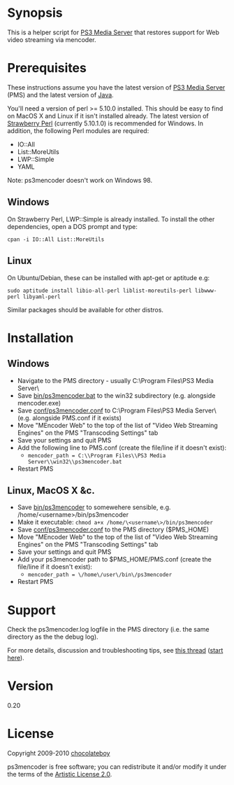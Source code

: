 # Synopsis

This is a helper script for [PS3 Media Server](http://code.google.com/p/ps3mediaserver/) that restores support for Web video streaming via mencoder.

# Prerequisites

These instructions assume you have the latest version of [PS3 Media Server](http://ps3mediaserver.org/forum/viewtopic.php?f=2&t=3217) (PMS) and the latest version of [Java](http://www.java.com/en/download/index.jsp).

You'll need a version of perl >= 5.10.0 installed. This should be easy to find on MacOS X and Linux if it isn't installed already. The latest version of [Strawberry Perl](http://strawberryperl.com/) (currently 5.10.1.0) is recommended for Windows. In addition, the following Perl modules are required:

* IO::All
* List::MoreUtils
* LWP::Simple
* YAML

Note: ps3mencoder doesn't work on Windows 98.

## Windows

On Strawberry Perl, LWP::Simple is already installed. To install the other dependencies, open a DOS prompt and type:

`cpan -i IO::All List::MoreUtils`

## Linux

On Ubuntu/Debian, these can be installed with apt-get or aptitude e.g:

`sudo aptitude install libio-all-perl liblist-moreutils-perl libwww-perl libyaml-perl`

Similar packages should be available for other distros.

# Installation

## Windows

* Navigate to the PMS directory - usually C:\Program Files\PS3 Media Server\
* Save [bin/ps3mencoder.bat](http://github.com/chocolateboy/ps3mencoder/raw/master/bin/ps3mencoder.bat)
  to the win32 subdirectory (e.g. alongside mencoder.exe)
* Save [conf/ps3mencoder.conf](http://github.com/chocolateboy/ps3mencoder/raw/master/conf/ps3mencoder.conf)
  to C:\Program Files\PS3 Media Server\ (e.g. alongside PMS.conf if it exists)
* Move "MEncoder Web" to the top of the list of "Video Web Streaming Engines" on the PMS "Transcoding Settings" tab
* Save your settings and quit PMS
* Add the following line to PMS.conf (create the file/line if it doesn't exist):
  * `mencoder_path = C:\\Program Files\\PS3 Media Server\\win32\\ps3mencoder.bat`
* Restart PMS

## Linux, MacOS X &c.

* Save [bin/ps3mencoder](http://github.com/chocolateboy/ps3mencoder/raw/master/bin/ps3mencoder)
  to somewehere sensible, e.g. /home/\<username\>/bin/ps3mencoder
* Make it executable: `chmod a+x /home/\<username\>/bin/ps3mencoder`
* Save [conf/ps3mencoder.conf](http://github.com/chocolateboy/ps3mencoder/raw/master/conf/ps3mencoder.conf)
  to the PMS directory ($PMS_HOME)
* Move "MEncoder Web" to the top of the list of "Video Web Streaming Engines" on the PMS "Transcoding Settings" tab
* Save your settings and quit PMS
* Add your ps3mencoder path to $PMS_HOME/PMS.conf (create the file/line if it doesn't exist):
  * `mencoder_path = \/home\/user\/bin\/ps3mencoder`
* Restart PMS

# Support #

Check the ps3mencoder.log logfile in the PMS directory (i.e. the same directory as the the debug log).

For more details, discussion and troubleshooting tips, see [this thread](http://ps3mediaserver.org/forum/viewtopic.php?f=6&t=5002) ([start here](http://ps3mediaserver.org/forum/viewtopic.php?f=6&t=5002#p22479)).

# Version

0.20

# License

Copyright 2009-2010 [chocolateboy](mailto:chocolate@cpan.org)

ps3mencoder is free software; you can redistribute it and/or modify it under the terms of the [Artistic License 2.0](http://www.opensource.org/licenses/artistic-license-2.0.php).
